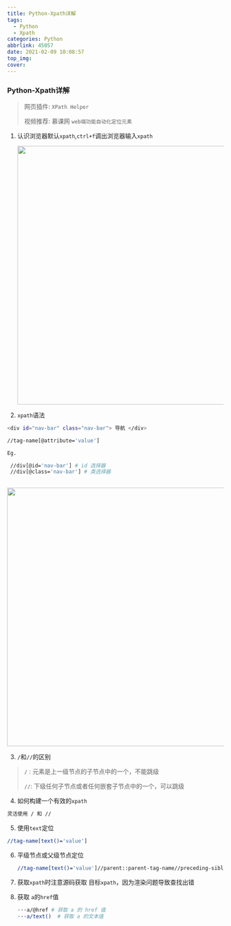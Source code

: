 ```yaml
---
title: Python-Xpath详解
tags:
  - Python
  - Xpath
categories: Python
abbrlink: 45057
date: 2021-02-09 10:08:57
top_img:
cover:
---
```


###  Python-Xpath详解

> 
>
> 网页插件: `XPath Helper`
>
> 视频推荐: 慕课网 `web端功能自动化定位元素`
>
> 

1. 认识浏览器默认`xpath`,`ctrl+f`调出浏览器输入`xpath`

   <img src="https://gitee.com/wang_hong_bin/repo-bin/raw/master/chromeXpath.png" width="600">

2.  `xpath`语法

   ```bash
   <div id="nav-bar" class="nav-bar"> 导航 </div>
   
   //tag-name[@attribute='value']
   
   Eg.
   
   	//div[@id='nav-bar'] # id 选择器
   	//div[@class='nav-bar'] # 类选择器
   	
   ```

   

   <img src="https://gitee.com/wang_hong_bin/repo-bin/raw/master/xpathbaidu.png" width="600">

    

3.  `/`和`//`的区别

   > 
   >
   > `/` : 元素是上一级节点的子节点中的一个，不能跳级
   >
   > `//`:  下级任何子节点或者任何嵌套子节点中的一个，可以跳级
   >
   > 

4.  如何构建一个有效的`xpath`

   ```bash
   灵活使用 / 和 //
   ```

5.  使用`text`定位

   ```bash
   //tag-name[text()='value']
   ```

6. 平级节点或父级节点定位

   ```bash
   //tag-name[text()='value']//parent::parent-tag-name//preceding-sibling::tag-name/ 
   ```

7.  获取`xpath`时注意源码获取 目标`xpath`，因为渲染问题导致查找出错

8. 获取 `a`的`href`值

   ```bash
   ···a/@href # 获取 a 的 href 值
   ···a/text()  # 获取 a 的文本值
   ```

   
